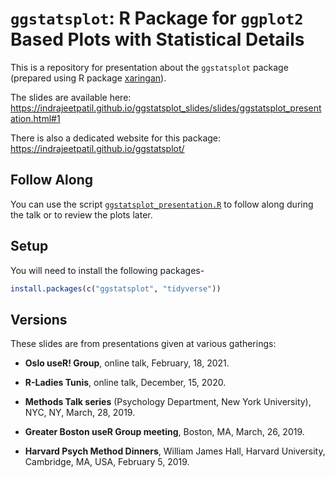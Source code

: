 # `ggstatsplot`: R Package for `ggplot2` Based Plots with Statistical Details

This is a repository for presentation about the `ggstatsplot` package (prepared
using R package [xaringan](https://github.com/yihui/xaringan)).

The slides are available here:<br>
https://indrajeetpatil.github.io/ggstatsplot_slides/slides/ggstatsplot_presentation.html#1

There is also a dedicated website for this package:<br>
https://indrajeetpatil.github.io/ggstatsplot/

## Follow Along

You can use the script
[`ggstatsplot_presentation.R`](https://github.com/IndrajeetPatil/ggstatsplot_slides/blob/master/docs/slides/ggstatsplot_presentation.R)
to follow along during the talk or to review the plots later.

## Setup

You will need to install the following packages-

```r
install.packages(c("ggstatsplot", "tidyverse"))
```

## Versions

These slides are from presentations given at various gatherings:

  - **Oslo useR! Group**, online talk, February, 18, 2021.

  - **R-Ladies Tunis**, online talk, December, 15, 2020.

  - **Methods Talk series** (Psychology Department, New York University), NYC, NY,
    March, 28, 2019.
    
  - **Greater Boston useR Group meeting**, Boston, MA, March, 26, 2019.
  
  - **Harvard Psych Method Dinners**, William James Hall, Harvard University,
    Cambridge, MA, USA, February 5, 2019.
